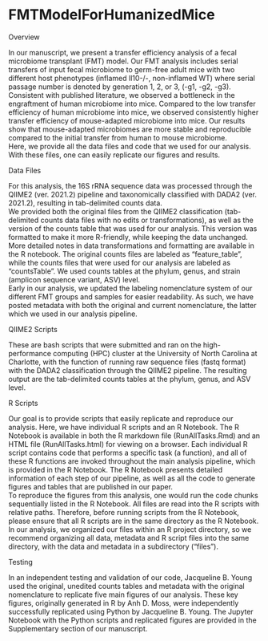 # FMTModelForHumanizedMice

Overview

In our manuscript, we present a transfer efficiency analysis of a fecal microbiome transplant (FMT) model.  Our FMT analysis includes serial transfers of input fecal microbiome to germ-free adult mice with two different host phenotypes (inflamed Il10-/-, non-inflamed WT) where serial passage number is denoted by generation 1, 2, or 3, (-g1, -g2, -g3).  Consistent with published literature, we observed a bottleneck in the engraftment of human microbiome into mice.  Compared to the low transfer efficiency of human microbiome into mice, we observed consistently higher transfer efficiency of mouse-adapted microbiome into mice.  Our results show that mouse-adapted microbiomes are more stable and reproducible compared to the initial transfer from human to mouse microbiome.  
Here, we provide all the data files and code that we used for our analysis.  With these files, one can easily replicate our figures and results. 

Data Files

For this analysis, the 16S rRNA sequence data was processed through the QIIME2 (ver. 2021.2) pipeline and taxonomically classified with DADA2 (ver. 2021.2), resulting in tab-delimited counts data.  
We provided both the original files from the QIIME2 classification (tab-delimited counts data files with no edits or transformations), as well as the version of the counts table that was used for our analysis.  This version was formatted to make it more R-friendly, while keeping the data unchanged.  More detailed notes in data transformations and formatting are available in the R notebook. 
The original counts files are labeled as “feature_table”, while the counts files that were used for our analysis are labeled as “countsTable”.  We used counts tables at the phylum, genus, and strain (amplicon sequence variant, ASV) level.  
Early in our analysis, we updated the labeling nomenclature system of our different FMT groups and samples for easier readability.  As such, we have posted metadata with both the original and current nomenclature, the latter which we used in our analysis pipeline.   

QIIME2 Scripts

These are bash scripts that were submitted and ran on the high-performance computing (HPC) cluster at the University of North Carolina at Charlotte, with the function of running raw sequence files (fastq format) with the DADA2 classification through the QIIME2 pipeline.  The resulting output are the tab-delimited counts tables at the phylum, genus, and ASV level.  

R Scripts

Our goal is to provide scripts that easily replicate and reproduce our analysis.  Here, we have individual R scripts and an R Notebook.  The R Notebook is available in both the R markdown file (RunAllTasks.Rmd) and an HTML file (RunAllTasks.html) for viewing on a browser. 
Each individual R script contains code that performs a specific task (a function), and all of these R functions are invoked throughout the main analysis pipeline, which is provided in the R Notebook.  The R Notebook presents detailed information of each step of our pipeline, as well as all the code to generate figures and tables that are published in our paper.  
To reproduce the figures from this analysis, one would run the code chunks sequentially listed in the R Notebook.  All files are read into the R scripts with relative paths.  Therefore, before running scripts from the R Notebook, please ensure that all R scripts are in the same directory as the R Notebook.  In our analysis, we organized our files within an R project directory, so we recommend organizing all data, metadata and R script files into the same directory, with the data and metadata in a subdirectory (“files”).  

Testing

In an independent testing and validation of our code, Jacqueline B. Young used the original, unedited counts tables and metadata with the original nomenclature to replicate five main figures of our analysis.  These key figures, originally generated in R by Anh D. Moss, were independently successfully replicated using Python by Jacqueline B. Young.  The Jupyter Notebook with the Python scripts and replicated figures are provided in the Supplementary section of our manuscript. 

